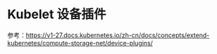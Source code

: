 # Kubelet 设备插件

参考：https://v1-27.docs.kubernetes.io/zh-cn/docs/concepts/extend-kubernetes/compute-storage-net/device-plugins/
